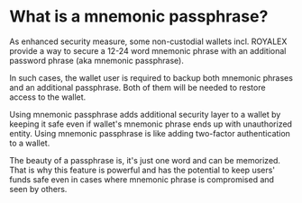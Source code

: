 # What is a mnemonic passphrase?

As enhanced security measure, some non-custodial wallets incl. ROYALEX provide a way to secure a 12-24 word mnemonic phrase with an additional password phrase (aka mnemonic passphrase).

In such cases, the wallet user is required to backup both mnemonic phrases and an additional passphrase. Both of them will be needed to restore access to the wallet.

Using mnemonic passphrase adds additional security layer to a wallet by keeping it safe even if wallet's mnemonic phrase ends up with unauthorized entity. Using mnemonic passphrase is like adding two-factor authentication to a wallet.

The beauty of a passphrase is, it's just one word and can be memorized. That is why this feature is powerful and has the potential to keep users' funds safe even in cases where mnemonic phrase is compromised and seen by others.
